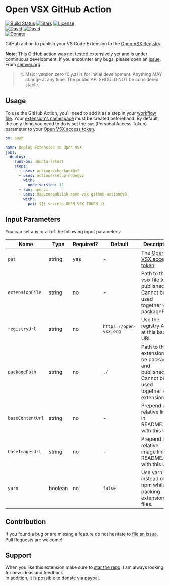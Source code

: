 # Open VSX GitHub Action

[![Build Status](https://github.com/HaaLeo/publish-open-vsx-github-action/workflows/CI/badge.svg)](https://github.com/HaaLeo/publish-open-vsx-github-action/actions?query=workflow%3ACI) [![Stars](https://img.shields.io/github/stars/HaaLeo/publish-open-vsx-github-action.svg?label=Stars&logo=github&style=flat-square)](https://github.com/HaaLeo/publish-open-vsx-github-action/stargazers) 
[![License](https://img.shields.io/badge/license-MIT-brightgreen.svg?style=flat-square)](https://raw.githubusercontent.com/HaaLeo/publish-open-vsx-github-action/master/LICENSE.txt)  
[![David](https://img.shields.io/david/HaaLeo/publish-open-vsx-github-action.svg?style=flat-square)](https://david-dm.org/HaaLeo/publish-open-vsx-github-action) [![David](https://img.shields.io/david/dev/HaaLeo/publish-open-vsx-github-action.svg?style=flat-square)](https://david-dm.org/HaaLeo/publish-open-vsx-github-action?type=dev)  
[![Donate](https://img.shields.io/badge/☕️-Buy%20Me%20a%20Coffee-blue.svg?&style=flat-square)](https://www.paypal.me/LeoHanisch/3eur)

GitHub action to publish your VS Code Extension to the [Open VSX Registry](https://open-vsx.org/).

**Note**: This GitHub action was not tested extensively yet and is under continuous development. If you encounter any bugs, please open an [issue](https://github.com/HaaLeo/publish-open-vsx-github-action/issues/new/choose). 
From [semver.org](https://semver.org/#spec-item-4):
> 4. Major version zero (0.y.z) is for initial development. Anything MAY change at any time. The public API SHOULD NOT be considered stable.

## Usage
To use the GitHub Action, you'll need to add it as a step in your [workflow file](https://help.github.com/en/actions/automating-your-workflow-with-github-actions).
Your [extension's namespace](https://github.com/eclipse/openvsx/wiki/Publishing-Extensions#2-create-the-namespace) must be created beforehand.
By default, the only thing you need to do is set the `pat` (Personal Access Token) parameter to your [Open VSX access token](https://github.com/eclipse/openvsx/wiki/Publishing-Extensions#1-create-an-access-token).


```yaml
on: push

name: Deploy Extension to Open VSX
jobs:
  deploy:
    runs-on: ubuntu-latest
    steps:
      - uses: actions/checkout@v2
      - uses: actions/setup-node@v2
        with:
          node-version: 12
      - run: npm ci
      - uses: HaaLeo/publish-open-vsx-github-action@v0
        with:
          pat: ${{ secrets.OPEN_VSX_TOKEN }}
```



## Input Parameters
You can set any or all of the following input parameters:

|Name |Type |Required? |Default |Description
|-|-|-|-|-
|`pat` |string  |yes |-|The [Open VSX access token](https://github.com/eclipse/openvsx/wiki/Publishing-Extensions#1-create-an-access-token)
|`extensionFile` |string  |no | - |Path to the vsix file to be published. Cannot be used together with packagePath.
|`registryUrl` |string  |no |`https://open-vsx.org` |Use the registry API at this base URL
|`packagePath` |string |no | `./` |Path to the extension to be packaged and published. Cannot be used together with extensionFile.
|`baseContentUrl` |string |no | - | Prepend all relative links in README.md with this URL.
|`baseImagesUrl` |string |no | - | Prepend all relative image links in README.md with this URL.
|`yarn` |boolean |no | `false` | Use yarn instead of npm while packing extension files.

## Contribution

If you found a bug or are missing a feature do not hesitate to [file an issue](https://github.com/HaaLeo/publish-open-vsx-github-action/issues/new/choose).  
Pull Requests are welcome!

## Support
When you like this extension make sure to [star the repo](https://github.com/HaaLeo/publish-open-vsx-github-action/stargazers). I am always looking for new ideas and feedback.  
In addition, it is possible to [donate via paypal](https://www.paypal.me/LeoHanisch/3eur).
